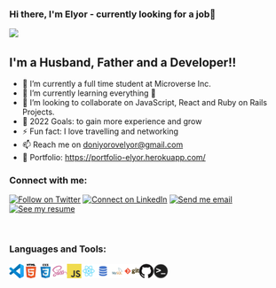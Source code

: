 ### Hi there, I'm Elyor - currently looking for a job👋

![](https://img.shields.io/badge/Microverse-blueviolet)

## I'm a Husband, Father and a Developer!!

- 🔭 I’m currently a full time student at Microverse Inc.
- 🌱 I’m currently learning everything 🤣
- 👯 I’m looking to collaborate on JavaScript, React and Ruby on Rails Projects.
- 🥅 2022 Goals: to gain more experience and grow
- ⚡ Fun fact: I love travelling and networking
- 📫 Reach me on doniyorovelyor@gmail.com
- 🔭 Portfolio: https://portfolio-elyor.herokuapp.com/


### Connect with me:


[![Follow on Twitter](https://img.shields.io/badge/--twitter?label=Twitter&logo=Twitter&style=social)](https://twitter.com/ELYOR15267848) [![Connect on LinkedIn](https://img.shields.io/badge/--linkedin?label=LinkedIn&logo=LinkedIn&style=social)](https://www.linkedin.com/in/elyor-doniyorov/) [![Send me email](https://img.shields.io/badge/--gmail?label=Gmail&logo=Gmail&style=social)](mailto:doniyorovelyor@gmail.com)[![See my resume](https://img.shields.io/badge/--resume?label=Resume&logo=resume&style=social)](https://docs.google.com/document/d/13cNdAyU89PSpzVD_iZp0HdGQJ_8uI2cwwZ2jBKQgzyw/edit?usp=sharing)

<br />

### Languages and Tools:

<img align="left" alt="Visual Studio Code" width="26px" src="https://raw.githubusercontent.com/github/explore/80688e429a7d4ef2fca1e82350fe8e3517d3494d/topics/visual-studio-code/visual-studio-code.png" />
<img align="left" alt="HTML5" width="26px" src="https://raw.githubusercontent.com/github/explore/80688e429a7d4ef2fca1e82350fe8e3517d3494d/topics/html/html.png" />
<img align="left" alt="CSS3" width="26px" src="https://raw.githubusercontent.com/github/explore/80688e429a7d4ef2fca1e82350fe8e3517d3494d/topics/css/css.png" />
<img align="left" alt="Sass" width="26px" src="https://raw.githubusercontent.com/github/explore/80688e429a7d4ef2fca1e82350fe8e3517d3494d/topics/sass/sass.png" />
<img align="left" alt="JavaScript" width="26px" src="https://raw.githubusercontent.com/github/explore/80688e429a7d4ef2fca1e82350fe8e3517d3494d/topics/javascript/javascript.png" />
<img align="left" alt="React" width="26px" src="https://raw.githubusercontent.com/github/explore/80688e429a7d4ef2fca1e82350fe8e3517d3494d/topics/react/react.png" />
<img align="left" alt="SQL" width="26px" src="https://raw.githubusercontent.com/github/explore/80688e429a7d4ef2fca1e82350fe8e3517d3494d/topics/sql/sql.png" />
<img align="left" alt="MySQL" width="26px" src="https://raw.githubusercontent.com/github/explore/80688e429a7d4ef2fca1e82350fe8e3517d3494d/topics/mysql/mysql.png" />
<img align="left" alt="Git" width="26px" src="https://raw.githubusercontent.com/github/explore/80688e429a7d4ef2fca1e82350fe8e3517d3494d/topics/git/git.png" />
<img align="left" alt="GitHub" width="26px" src="https://raw.githubusercontent.com/github/explore/78df643247d429f6cc873026c0622819ad797942/topics/github/github.png" />
<img align="left" alt="Terminal" width="26px" src="https://raw.githubusercontent.com/github/explore/80688e429a7d4ef2fca1e82350fe8e3517d3494d/topics/terminal/terminal.png" />

<br />
<br />
